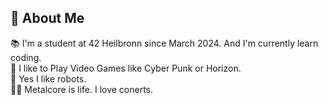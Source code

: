 ## 🚀 About Me
📚 I'm a student at 42 Heilbronn since March 2024. And I'm currently learn coding. \
👾 I like to Play Video Games like Cyber Punk or Horizon.\
🤖 Yes I like robots.\
🤟🏼 Metalcore is life. I love conerts.
